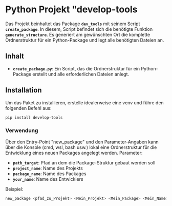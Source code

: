 # Python Projekt "develop-tools

Das Projekt beinhaltet das Package **`dev_tools`** mit seinem Script **`create_package`**. In diesem, Script befindet sich die benötigte Funktion **`generate_structure`**.
Es generiert am gewünschten Ort die komplette Ordnerstruktur für ein Python-Package und legt alle benötigten Dateien an.

## Inhalt

- **`create_package.py`**: Ein Script, das die Ordnerstruktur für ein Python-Package erstellt und alle erforderlichen Dateien anlegt.

## Installation

Um das Paket zu installieren, erstelle idealerweise eine venv und führe den folgenden Befehl aus:

```bash
pip install develop-tools
```

### Verwendung

Über den Entry-Point "new_package" und den Parameter-Angaben kann über die Konsole (cmd, wsl, bash usw.) lokal eine Ordnerstruktur für die Entwicklung eines neuen Packages angelegt werden.
Parameter:

- **`path_target`**: Pfad an dem die Package-Struktur gebaut werden soll
- **`project_name`**: Name des Projekts
- **`package_name`**: Name des Packages
- **`your_name`**: Name des Entwicklers

Beispiel:

```bash
new_package <pfad_zu_Projekt> <Mein_Projekt> <Mein_Package> <Mein_Name>
```